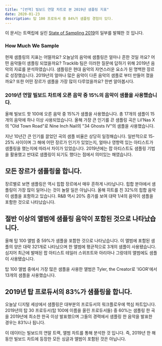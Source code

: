```yaml
---
title: "[번역] 빌보드 연말 차트로 본 2019년 샘플링 지표"
date: 2020-01-23
description: 탑 100 프로듀서 중 84%가 샘플링 경험이 있다.
---
```


이 문서는 트랙립에 실린 [State of Sampling 2019](https://www.tracklib.com/blog/tracklib-presents-state-of-sampling-2019/)의 일부를 발췌한 것 입니다.

### How Much We Sample

현재 샘플링의 지표는 어떨까요? 오늘날의 음악에 샘플링은 얼마나 흔한 것일 까요? 어떤 음악들이 샘플링 되었을까요? Tracklib 팀은 이러한 질문에 답하기 위해 2019년 음악의 자료를 분석하였습니다. 샘플링은 현대 음악의 자연스러운 요소가 된 명백한 장르로 성장했습니다. 2019년의 얼마나 많은 음악이 다른 음악의 샘플로 부터 만들어 졌을까요? 또한 어떤 장르가 샘플을 가장 많이 다루었을까요? 한번 알아봅시다. 

### 2019년 연말 빌보드 차트에 오른 음악 중 15%의 음악이 샘플을 사용했습니다.

올해 빌보드 핫 100에 오른 음악 중 15%가 샘플을 사용했습니다. 총 17개의 샘플이 15개의 음악에 하나 이상 사용되었습니다. 올해 가장 큰 인기를 끈 샘플링 곡은 Lil'Nas X의 "Old Town Road"로 Nine Inch Nail의 "34 Ghosts IV"의 샘플을 사용했습니다. 

지난 10년간 큰 인기를 끌었던 곡의 샘플 비율은 상당히 일정해습니다. 일반적으로 15-25% 사이이며 그 해에 어떤 장르가 인기가 있었는지, 얼마나 영향력 있는 아티스트가 샘플링을 했는지에 따라서 차이가 있었습니다. 2019년에는 팝 아티스트도 샘플링 기법을 활용했고 반대로 샘플링이 되기도 했다는 점에서 의미있는 해였습니다.

## 모든 장르가 샘플링을 합니다. 

장르별로 보면 샘플링은 역시 힙합 장르에서 매우 흔하게 나타납니다. 힙합 분야에서 샘플링이 가장 많이 일어나는 것이 놀랄 일은 아닙니다. 올해 히트를 친 32%의 힙합 음악이 샘플을 포함하고 있습니다. R&B 역시 20% 증가를 보여 대략 1/4의 음악이 샘플을 포함한 것으로 나타났습니다. 

## 절반 이상의 앨범에 샘플링 음악이 포함된 것으로 나타났습니다. 

올해 탑 100 앨범 중 59%가 샘플을 포함한 것으로 나타났습니다. 이 앨범에 포함된 샘플의 양은 대략 321개로 나타났으며 한 앨범에 평균적으로 3개의 샘플이 사용됐습니다. 심지어 최근에 발매된 팝 아티스트 테일러 스위프트와 아리아나 그랑데의 앨범에도 샘플이 사용됐습니다. 

탑 100 앨범 중에서 가장 많은 샘플을 사용한 앨범은 Tyler, the Creator로 'IGOR'에서 13개의 샘플을 사용했습니다. 

## 2019년 탑 프로듀서의 83%가 샘플링을 합니다. 

오늘날 디지털 세상에서 샘플링은 대부분의 프로듀서의 워크플로우에 핵심 파트입니다. 2019년의 탑 30 프로듀서(탑 100에 이름을 올린 프로듀서들) 중 60%는 샘플링 한 곡을 2019년에 최소한 한곡 이상 발표했으며 그들의 경력에서 샘플링 한 음악을 발표한 경우는 83%나 됩니다. 

이 데이터는 빌보드의 연말 트랙, 앨범 차트를 통해 분석한 것 입니다. 즉, 2019년 한 해 동안 빌보드 차트에 등장한 모든 싱글과 앨범이 포함된 것은 아닙니다. 
